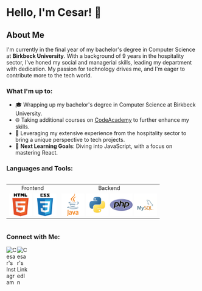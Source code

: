 # Hello, I'm Cesar! 👋

## About Me
I'm currently in the final year of my bachelor's degree in Computer Science at **Birkbeck University**. With a background of 9 years in the hospitality sector, I've honed my social and managerial skills, leading my department with dedication. My passion for technology drives me, and I'm eager to contribute more to the tech world.

### What I'm up to:
- 🎓 Wrapping up my bachelor's degree in Computer Science at Birkbeck University.
- 🌐 Taking additional courses on [CodeAcademy](https://www.codecademy.com/) to further enhance my skills.
- 🏢 Leveraging my extensive experience from the hospitality sector to bring a unique perspective to tech projects.
- 🎯 **Next Learning Goals**: Diving into JavaScript, with a focus on mastering React.

<h3 align="left">Languages and Tools:</h3>
<table align="left">
  <tr>
    <td align="center">Frontend</td>
    <td align="center">Backend</td>
  </tr>
  <tr>
    <td align="center">
      <a href="https://developer.mozilla.org/en-US/docs/Web/Guide/HTML/HTML5"><img alt="HTML5" width="60px" src="https://raw.githubusercontent.com/github/explore/main/topics/html/html.png" /></a>
      <a href="https://developer.mozilla.org/en-US/docs/Web/CSS/Reference"><img alt="CSS3" width="60px" src="https://raw.githubusercontent.com/github/explore/main/topics/css/css.png" /></a>
    </td>
    <td align="center">
      <a href="https://docs.oracle.com/en/java/"><img alt="Java" width="60px" src="https://raw.githubusercontent.com/github/explore/main/topics/java/java.png" /></a>
      <a href="https://docs.python.org/3/"><img alt="Python" width="60px" src="https://raw.githubusercontent.com/github/explore/main/topics/python/python.png" /></a>
      <a href="https://www.php.net/docs.php"><img alt="PHP" width="60px" src="https://raw.githubusercontent.com/github/explore/main/topics/php/php.png" /></a>
      <a href="https://dev.mysql.com/doc/"><img alt="MySQL" width="60px" src="https://raw.githubusercontent.com/github/explore/main/topics/mysql/mysql.png" /></a>
    </td>
  </tr>
</table>
<br clear="left">

### Connect with Me:
[<img align="left" alt="Cesar's Instagram" width="28px" src="https://cdn-icons-png.flaticon.com/512/174/174855.png" />][instagram]
[<img align="left" alt="Cesar's LinkedIn" width="28px" src="https://cdn-icons-png.flaticon.com/512/174/174857.png" />][linkedin]



[instagram]: https://www.instagram.com/ceesaraugust0/
[linkedin]: https://www.linkedin.com/in/c%C3%A9sar-gon%C3%A7alves-735b5bb3/

